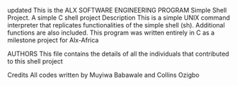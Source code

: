 updated 
This is the ALX SOFTWARE ENGINEERING PROGRAM Simple Shell Project. A simple C shell project Description This is a simple UNIX command interpreter that replicates functionalities of the simple shell (sh). Additional functions are also included. This program was written entirely in C as a milestone project for Alx-Africa

AUTHORS This file contains the details of all the individuals that contributed to this shell project

Credits All codes written by Muyiwa Babawale and Collins Ozigbo
